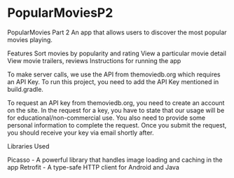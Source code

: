 # PopularMoviesP2
PopularMovies Part 2
An app that allows users to discover the most popular movies playing.

Features
Sort movies by popularity and rating
View a particular movie detail
View movie trailers, reviews
Instructions for running the app

To make server calls, we use the API from themoviedb.org which requires an API Key. To run this project, you need to add the API Key mentioned in build.gradle.

To request an API key from themoviedb.org, you need to create an account on the site.
In the request for a key, you have to state that our usage will be for educational/non-commercial use. You also need to provide some personal information to complete the request. Once you submit the request, you should receive your key via email shortly after.

Libraries Used

Picasso - A powerful library that handles image loading and caching in the app
Retrofit - A type-safe HTTP client for Android and Java
